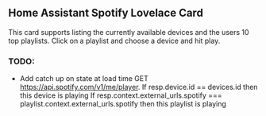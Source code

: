 ## Home Assistant Spotify Lovelace Card

This card supports listing the currently available devices and the users 10 top playlists. Click on a playlist and choose a device and hit play.

### TODO:
 - Add catch up on state at load time
   GET https://api.spotify.com/v1/me/player. 
   If resp.device.id == devices.id then this device is playing
   If resp.context.external_urls.spotify === playlist.context.external_urls.spotify then this playlist is playing